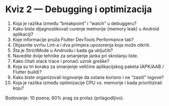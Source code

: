 # Kviz 2 — Debugging i optimizacija

1) Koja je razlika između “breakpoint” i “watch” u debuggeru?
2) Kako biste dijagnostikovali curenje memorije (memory leak) u Android aplikaciji?
3) Koje informacije pruža Flutter DevTools Performance tab?
4) Objasnite svrhu Lint-a i dva primjera upozorenja koja može otkriti.
5) Šta je StrictMode u Androidu i kada ga uključiti?
6) Navedite dvije tehnike za smanjenje janka pri skrolanju liste.
7) Kako čitati stack trace i pronaći uzrok greške?
8) Koja su tri koraka za smanjenje veličine aplikacijskog paketa (APK/AAB / Flutter build)?
9) Kako biste organizovali logovanje da ostane korisno i ne “zasiti” logove?
10) Koja je razlika između optimizacije CPU vs. memorije i kada prioritizirati koju?

Bodovanje: 10 poena; 60% prag za prolaz (prilagodljivo).